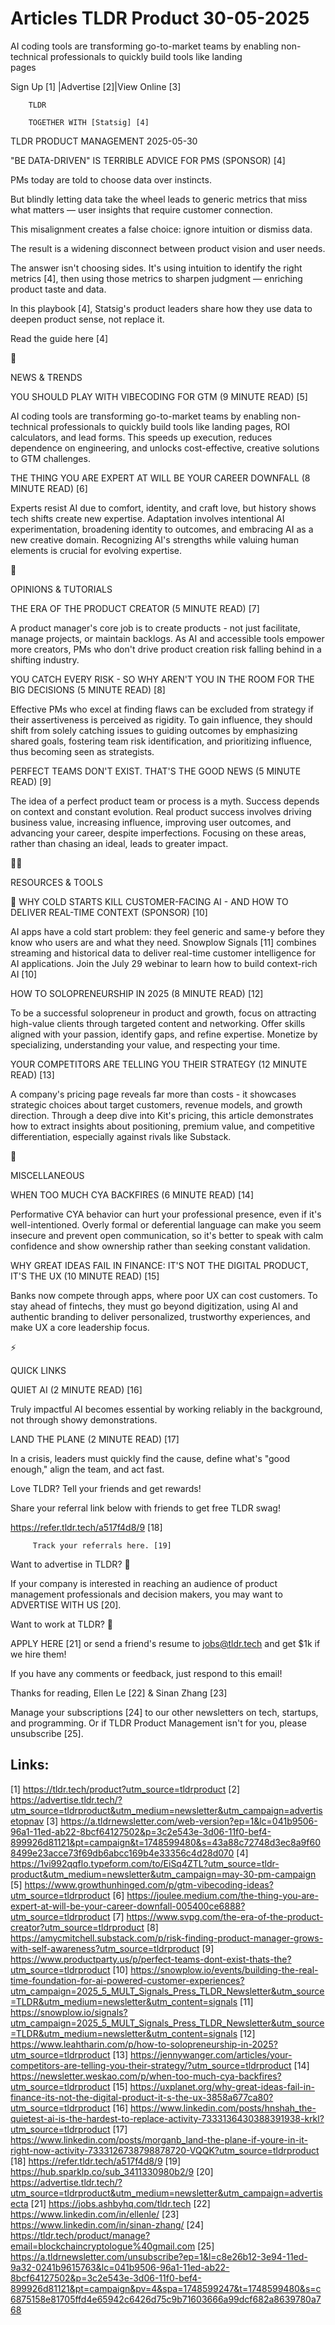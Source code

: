 # Articles TLDR Product 30-05-2025

AI coding tools are transforming go-to-market teams by enabling
non-technical professionals to quickly build tools like landing
pages ‌ ‌ ‌ ‌ ‌ ‌ ‌ ‌ ‌ ‌ ‌ ‌ ‌ ‌ ‌ ‌ ‌ ‌ ‌ ‌ ‌ ‌ ‌ ‌ ‌ ‌  ‌ ‌ ‌ ‌ ‌ ‌ ‌ ‌ ‌ ‌ ‌ ‌ ‌ ‌ ‌ ‌ ‌ ‌ ‌ ‌ ‌ ‌ ‌ ‌ ‌ ‌ 


 Sign Up [1] |Advertise [2]|View Online [3] 

		TLDR 

		TOGETHER WITH [Statsig] [4]

TLDR PRODUCT MANAGEMENT 2025-05-30

 "BE DATA-DRIVEN" IS TERRIBLE ADVICE FOR PMS (SPONSOR) [4] 

 PMs today are told to choose data over instincts.

But blindly letting data take the wheel leads to generic metrics that
miss what matters — user insights that require customer connection.

This misalignment creates a false choice: ignore intuition or dismiss
data.

The result is a widening disconnect between product vision and user
needs.

The answer isn't choosing sides. It's using intuition to identify the
right metrics [4], then using those metrics to sharpen judgment
— enriching product taste and data.

In this playbook [4], Statsig's product leaders share how they use
data to deepen product sense, not replace it.

Read the guide here [4]

📱 

NEWS & TRENDS

 YOU SHOULD PLAY WITH VIBECODING FOR GTM (9 MINUTE READ) [5] 

 AI coding tools are transforming go-to-market teams by enabling
non-technical professionals to quickly build tools like landing pages,
ROI calculators, and lead forms. This speeds up execution, reduces
dependence on engineering, and unlocks cost-effective, creative
solutions to GTM challenges. 

 THE THING YOU ARE EXPERT AT WILL BE YOUR CAREER DOWNFALL (8 MINUTE
READ) [6] 

 Experts resist AI due to comfort, identity, and craft love, but
history shows tech shifts create new expertise. Adaptation involves
intentional AI experimentation, broadening identity to outcomes, and
embracing AI as a new creative domain. Recognizing AI's strengths
while valuing human elements is crucial for evolving expertise. 

🚀 

OPINIONS & TUTORIALS

 THE ERA OF THE PRODUCT CREATOR (5 MINUTE READ) [7] 

 A product manager's core job is to create products - not just
facilitate, manage projects, or maintain backlogs. As AI and
accessible tools empower more creators, PMs who don't drive product
creation risk falling behind in a shifting industry. 

 YOU CATCH EVERY RISK - SO WHY AREN'T YOU IN THE ROOM FOR THE BIG
DECISIONS (5 MINUTE READ) [8] 

 Effective PMs who excel at finding flaws can be excluded from
strategy if their assertiveness is perceived as rigidity. To gain
influence, they should shift from solely catching issues to guiding
outcomes by emphasizing shared goals, fostering team risk
identification, and prioritizing influence, thus becoming seen as
strategists. 

 PERFECT TEAMS DON'T EXIST. THAT'S THE GOOD NEWS (5 MINUTE READ) [9] 

 The idea of a perfect product team or process is a myth. Success
depends on context and constant evolution. Real product success
involves driving business value, increasing influence, improving user
outcomes, and advancing your career, despite imperfections. Focusing
on these areas, rather than chasing an ideal, leads to greater impact.


🧑‍💻 

RESOURCES & TOOLS

 🥶 WHY COLD STARTS KILL CUSTOMER-FACING AI - AND HOW TO DELIVER
REAL-TIME CONTEXT (SPONSOR) [10] 

 AI apps have a cold start problem: they feel generic and same-y
before they know who users are and what they need. Snowplow Signals
[11] combines streaming and historical data to deliver real-time
customer intelligence for AI applications. Join the July 29 webinar to
learn how to build context-rich AI [10] 

 HOW TO SOLOPRENEURSHIP IN 2025 (8 MINUTE READ) [12] 

 To be a successful solopreneur in product and growth, focus on
attracting high-value clients through targeted content and networking.
Offer skills aligned with your passion, identify gaps, and refine
expertise. Monetize by specializing, understanding your value, and
respecting your time. 

 YOUR COMPETITORS ARE TELLING YOU THEIR STRATEGY (12 MINUTE READ) [13]


 A company's pricing page reveals far more than costs - it showcases
strategic choices about target customers, revenue models, and growth
direction. Through a deep dive into Kit's pricing, this article
demonstrates how to extract insights about positioning, premium value,
and competitive differentiation, especially against rivals like
Substack. 

🎁 

MISCELLANEOUS

 WHEN TOO MUCH CYA BACKFIRES (6 MINUTE READ) [14] 

 Performative CYA behavior can hurt your professional presence, even
if it's well-intentioned. Overly formal or deferential language can
make you seem insecure and prevent open communication, so it's better
to speak with calm confidence and show ownership rather than seeking
constant validation. 

 WHY GREAT IDEAS FAIL IN FINANCE: IT'S NOT THE DIGITAL PRODUCT, IT'S
THE UX (10 MINUTE READ) [15] 

 Banks now compete through apps, where poor UX can cost customers. To
stay ahead of fintechs, they must go beyond digitization, using AI and
authentic branding to deliver personalized, trustworthy experiences,
and make UX a core leadership focus. 

⚡ 

QUICK LINKS

 QUIET AI (2 MINUTE READ) [16] 

 Truly impactful AI becomes essential by working reliably in the
background, not through showy demonstrations. 

 LAND THE PLANE (2 MINUTE READ) [17] 

 In a crisis, leaders must quickly find the cause, define what's "good
enough," align the team, and act fast. 

Love TLDR? Tell your friends and get rewards!

 Share your referral link below with friends to get free TLDR swag! 

 https://refer.tldr.tech/a517f4d8/9 [18] 

		 Track your referrals here. [19] 

Want to advertise in TLDR? 📰

 If your company is interested in reaching an audience of product
management professionals and decision makers, you may want to
ADVERTISE WITH US [20]. 

Want to work at TLDR? 💼

 APPLY HERE [21] or send a friend's resume to jobs@tldr.tech and get
$1k if we hire them! 

 If you have any comments or feedback, just respond to this email! 

Thanks for reading, 
Ellen Le [22] & Sinan Zhang [23] 

 Manage your subscriptions [24] to our other newsletters on tech,
startups, and programming. Or if TLDR Product Management isn't for
you, please unsubscribe [25]. 

 

Links:
------
[1] https://tldr.tech/product?utm_source=tldrproduct
[2] https://advertise.tldr.tech/?utm_source=tldrproduct&utm_medium=newsletter&utm_campaign=advertisetopnav
[3] https://a.tldrnewsletter.com/web-version?ep=1&lc=041b9506-96a1-11ed-ab22-8bcf64127502&p=3c2e543e-3d06-11f0-bef4-899926d81121&pt=campaign&t=1748599480&s=43a88c72748d3ec8a9f608499e23acce73f69db6abcc169b4e33356c4d28d070
[4] https://1vi992qqflo.typeform.com/to/EiSq4ZTL?utm_source=tldr-product&utm_medium=newsletter&utm_campaign=may-30-pm-campaign
[5] https://www.growthunhinged.com/p/gtm-vibecoding-ideas?utm_source=tldrproduct
[6] https://joulee.medium.com/the-thing-you-are-expert-at-will-be-your-career-downfall-005400ce6888?utm_source=tldrproduct
[7] https://www.svpg.com/the-era-of-the-product-creator?utm_source=tldrproduct
[8] https://amycmitchell.substack.com/p/risk-finding-product-manager-grows-with-self-awareness?utm_source=tldrproduct
[9] https://www.productparty.us/p/perfect-teams-dont-exist-thats-the?utm_source=tldrproduct
[10] https://snowplow.io/events/building-the-real-time-foundation-for-ai-powered-customer-experiences?utm_campaign=2025_5_MULT_Signals_Press_TLDR_Newsletter&utm_source=TLDR&utm_medium=newsletter&utm_content=signals
[11] https://snowplow.io/signals?utm_campaign=2025_5_MULT_Signals_Press_TLDR_Newsletter&utm_source=TLDR&utm_medium=newsletter&utm_content=signals
[12] https://www.leahtharin.com/p/how-to-solopreneurship-in-2025?utm_source=tldrproduct
[13] https://jennywanger.com/articles/your-competitors-are-telling-you-their-strategy/?utm_source=tldrproduct
[14] https://newsletter.weskao.com/p/when-too-much-cya-backfires?utm_source=tldrproduct
[15] https://uxplanet.org/why-great-ideas-fail-in-finance-its-not-the-digital-product-it-s-the-ux-3858a677ca80?utm_source=tldrproduct
[16] https://www.linkedin.com/posts/hnshah_the-quietest-ai-is-the-hardest-to-replace-activity-7333136430388391938-krkl?utm_source=tldrproduct
[17] https://www.linkedin.com/posts/morganb_land-the-plane-if-youre-in-it-right-now-activity-7333126738798878720-VQQK?utm_source=tldrproduct
[18] https://refer.tldr.tech/a517f4d8/9
[19] https://hub.sparklp.co/sub_3411330980b2/9
[20] https://advertise.tldr.tech/?utm_source=tldrproduct&utm_medium=newsletter&utm_campaign=advertisecta
[21] https://jobs.ashbyhq.com/tldr.tech
[22] https://www.linkedin.com/in/ellenle/
[23] https://www.linkedin.com/in/sinan-zhang/
[24] https://tldr.tech/product/manage?email=blockchaincryptologue%40gmail.com
[25] https://a.tldrnewsletter.com/unsubscribe?ep=1&l=c8e26b12-3e94-11ed-9a32-0241b9615763&lc=041b9506-96a1-11ed-ab22-8bcf64127502&p=3c2e543e-3d06-11f0-bef4-899926d81121&pt=campaign&pv=4&spa=1748599247&t=1748599480&s=c6875158e81705ffd4e65942c6426d75c9b71603666a99dcf682a8639780a768